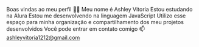 Boas vindas ao meu perfil 💙💙
Meu nome é Ashley Vitoria
Estou estudando na Alura
Estou me desenvolvendo na linguagem JavaScript
Utilizo esse espaço para minha organização e compartilhamento dos meu projetos desenvolvidos
Você pode entrar em contato comigo 📫
ashleyvitoria1212@gmail.com
